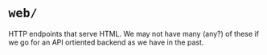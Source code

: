 # `web/`
HTTP endpoints that serve HTML.  We may not have many (any?) of these if we go for an API ortiented backend as we have in the past.
